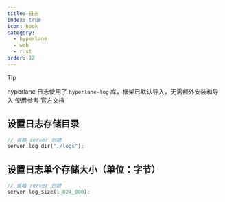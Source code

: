 ```yaml
---
title: 日志
index: true
icon: book
category:
  - hyperlane
  - web
  - rust
order: 12
---
```


> [!tip]
> hyperlane 日志使用了 `hyperlane-log` 库，框架已默认导入，无需额外安装和导入
> 使用参考 [官方文档](../hyperlane-log/README.md)

## 设置日志存储目录

```rust
// 省略 server 创建
server.log_dir("./logs");
```

## 设置日志单个存储大小（单位：字节）

```rust
// 省略 server 创建
server.log_size(1_024_000);
```

<Bottom />
